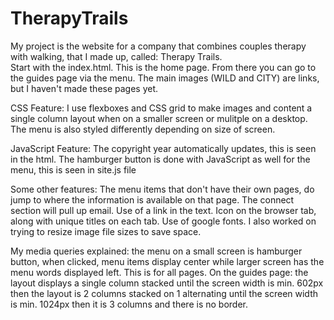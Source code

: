 # TherapyTrails
My project is the website for a company that combines couples therapy with walking, that I made up, called: Therapy Trails.  
Start with the index.html. This is the home page.  From there you can go to the guides page via the menu. 
The main images (WILD and CITY) are links, but I haven't made these pages yet.

CSS Feature: I use flexboxes and CSS grid to make images and content a single column layout when on a smaller screen or mulitple on a desktop.  
The menu is also styled differently depending on size of screen. 

JavaScript Feature: The copyright year automatically updates, this is seen in the html.  The hamburger button is done with JavaScript as well for the menu, this is seen in site.js file

Some other features: The menu items that don't have their own pages, do jump to where the information is available on that page.  The connect section will pull up email.
Use of a link in the text.  Icon on the browser tab, along with unique titles on each tab. Use of google fonts. I also worked on trying to resize image file sizes to save space.

My media queries explained: the menu on a small screen is hamburger button, when clicked, menu items display center while larger screen has the menu words displayed left. This is for all pages.
On the guides page: the layout displays a single column stacked until the screen width is min. 602px then the layout is 2 columns stacked on 1 alternating until the screen width is min. 1024px then it is 3 columns and there is no border.